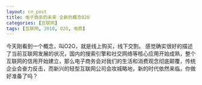 ```yaml
---
layout: cn_post
title: 电子商务的未来 全新的概念O2O
categories: [互联网]
tags: [互联网, 2010, O2O, 电商]
---
```


今天刚看到一个概念，叫O2O，就是线上购买，线下交割。
感觉确实很好的描述了当前互联网发展的状况，国内的搜索引擎和社交网络等核心应用开始成熟，整个互联网的信用开始建立，那么电子商务会对我们的生活和消费观念彻底颠覆，传统企业会奋力反击，而新兴的轻型互联网公司会攻城略地，新的时代依然来临，你做好准备了吗？


